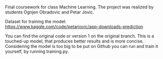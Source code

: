 Final coursework for class Machine Learning.
The project was realized by students Ognjen Obradovic and Petar Jovic.

Dataset for training the model:
  https://www.kaggle.com/code/petarjovic/app-downloads-prediction

You can find the original code or version 1 on the original branch. This is a touched-up model, that produces better results and is more concise. Considering the model is too big to be put on Github you can run and train it yourself, by running training.py.  
